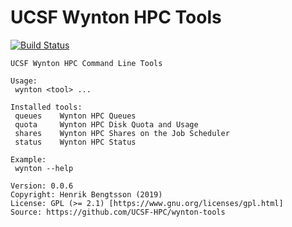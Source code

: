 # UCSF Wynton HPC Tools

[![Build Status](https://travis-ci.org/UCSF-HPC/wynton-tools.svg?branch=master)](https://travis-ci.org/UCSF-HPC/wynton-tools)

```
UCSF Wynton HPC Command Line Tools

Usage:
 wynton <tool> ...

Installed tools:
 queues    Wynton HPC Queues
 quota     Wynton HPC Disk Quota and Usage
 shares    Wynton HPC Shares on the Job Scheduler
 status    Wynton HPC Status

Example:
 wynton --help

Version: 0.0.6
Copyright: Henrik Bengtsson (2019)
License: GPL (>= 2.1) [https://www.gnu.org/licenses/gpl.html]
Source: https://github.com/UCSF-HPC/wynton-tools
```

